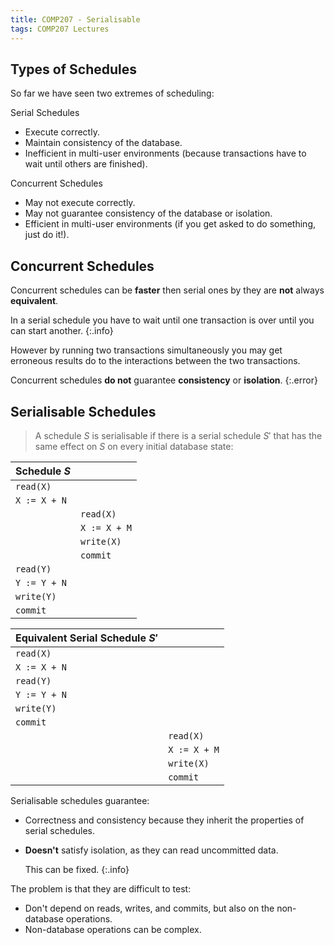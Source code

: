 ```yaml
---
title: COMP207 - Serialisable
tags: COMP207 Lectures
---
```

## Types of Schedules
So far we have seen two extremes of scheduling:

Serial Schedules

* Execute correctly.
* Maintain consistency of the database.
* Inefficient in multi-user environments (because transactions have to wait until others are finished).

Concurrent Schedules

* May not execute correctly.
* May not guarantee consistency of the database or isolation.
* Efficient in multi-user environments (if you get asked to do something, just do it!).

## Concurrent Schedules
Concurrent schedules can be **faster** then serial ones by they are **not** always **equivalent**.

In a serial schedule you have to wait until one transaction is over until you can start another. 
{:.info}

However by running two transactions simultaneously you may get erroneous results do to the interactions between the two transactions.

Concurrent schedules **do not** guarantee **consistency** or **isolation**.
{:.error}

## Serialisable Schedules

> A schedule $S$ is serialisable if there is a serial schedule $S'$ that has the same effect on $S$ on every initial database state:

| Schedule $S$ | |
| :-- | :-- |
| `read(X)` | |
| `X := X + N` | |
| | `read(X)` |
| | `X := X + M` |
| |  `write(X)` |
| | `commit` |
| `read(Y)` | |
| `Y := Y + N` | |
| `write(Y)` | |
| `commit` | |

| Equivalent Serial Schedule $S'$ | |
| :-- | :-- |
| `read(X)` | |
| `X := X + N` | |
| `read(Y)` | |
| `Y := Y + N` | |
| `write(Y)` | |
| `commit` | |
| | `read(X)` |
| | `X := X + M` |
| |  `write(X)` |
| | `commit` |

Serialisable schedules guarantee:

* Correctness and consistency because they inherit the properties of serial schedules.
* **Doesn't** satisfy isolation, as they can read uncommitted data.
	
	This can be fixed.
	{:.info}

The problem is that they are difficult to test:

* Don't depend on reads, writes, and commits, but also on the non-database operations.
* Non-database operations can be complex.